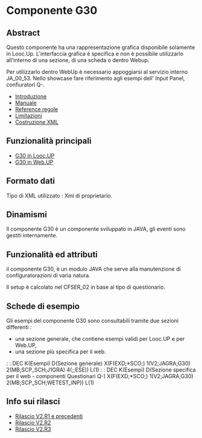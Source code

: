 # Componente G30

## Abstract

Questo componente ha una rappresentazione grafica disponibile solamente in Looc.Up.
L'interfaccia grafica è specifica e non è possibile utilizzarlo all'interno di una sezione, di una scheda o dentro Webup.

Per utilizzarlo dentro WebUp è necessario appoggiarsi al servizio interno JA_00_53.
Nello showcase fare riferimento agli esempi dell' Input Panel, confiuratori Q-.

- [Introduzione](Sorgenti/MB/DOC/LOCG30_A)
- [Manuale](Sorgenti/MB/DOC/LOCG30_B)
- [Reference regole](Sorgenti/MB/DOC/LOCG30_RUL)
- [Limitazioni](Sorgenti/MB/DOC/LOCG30_LIM)
- [Costruzione XML](Sorgenti/MB/DOC/LOCG30_T01)

## Funzionalità principali

- [G30 in Looc.UP](Sorgenti/MB/DOC/LOCG30_F01)
- [G30 in Web.UP](Sorgenti/MB/DOC/LOCG30_F02)


## Formato dati
Tipo di XML utilizzato :  Xml di proprietario.

## Dinamismi
Il componente G30 è un componente sviluppato in JAVA, gli eventi sono gestiti internamente.

## Funzionalità ed attributi
il componente G30, è un modulo JAVA che serve alla manutenzione di configuratorazioni di varia natura.

Il setup è calcolato nel CFSER_02 in base al tipo di questionario.



## Schede di esempio
Gli esempi del componente G30 sono consultabili tramite due sezioni differenti : 
- una sezione generale, che contiene esempi validi per Looc.UP e per Web.UP,
- una sezione più specifica per il web.

 :  : DEC K(Esempi) D(Sezione generale) X(F(EXD;*SCO;) 1(V2;JAGRA;G30) 2(MB;SCP_SCH;J1GRA) 4(;;ESE)) L(1)
 :  : DEC K(Esempi) D(Sezione specifica per il web - componenti Questionari Q-) X(F(EXD;*SCO;) 1(V2;JAGRA;G30) 2(MB;SCP_SCH;WETEST_INP)) L(1)

## Info sui rilasci
- [Rilascio V2.R1 e precedenti](Sorgenti/MB/DOC/LOCG30_P1)
- [Rilascio V2.R2](Sorgenti/MB/DOC/LOCG30_P2)
- [Rilascio V2.R3](Sorgenti/MB/DOC/LOCG30_P3)
